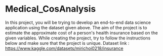 # Medical_CosAnalysis
In this project, you will be trying to develop an end-to-end data science application using the dataset given above. The aim of the project is to estimate the approximate cost of a person's health insurance based on the given variables. While creating the project, try to follow the instructions below and make sure that the project is unique.
Dataset link : https://www.kaggle.com/datasets/mirichoi0218/insurance

